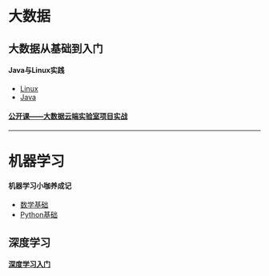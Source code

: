 # 大数据

## 大数据从基础到入门

#### Java与Linux实践
- [Linux](./大数据从基础到入门/Java与Linux实践/Linux.md)
- [Java](./大数据从基础到入门/Java与Linux实践/Java.md)

#### [公开课——大数据云端实验室项目实战](./大数据从基础到入门/大数据云端实验室项目实战.md)

----------

# 机器学习

#### 机器学习小咖养成记
- [数学基础](./机器学习/数学基础.md)
- [Python基础](./机器学习/Python基础.md)

## 深度学习

#### [深度学习入门](./深度学习/深度学习入门.md)

